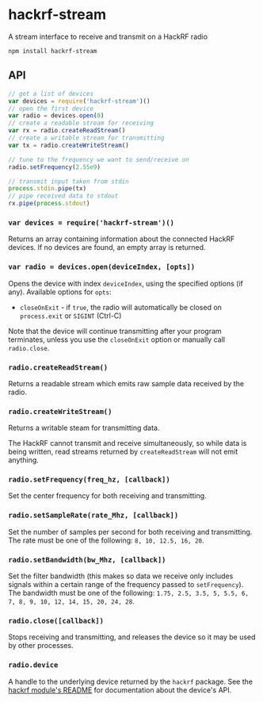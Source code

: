# hackrf-stream
A stream interface to receive and transmit on a HackRF radio

```
npm install hackrf-stream
```

## API

```js
// get a list of devices
var devices = require('hackrf-stream')()
// open the first device
var radio = devices.open(0)
// create a readable stream for receiving
var rx = radio.createReadStream()
// create a writable stream for transmitting
var tx = radio.createWriteStream()

// tune to the frequency we want to send/receive on
radio.setFrequency(2.55e9)

// transmit input taken from stdin
process.stdin.pipe(tx)
// pipe received data to stdout
rx.pipe(process.stdout)
```

### `var devices = require('hackrf-stream')()`
Returns an array containing information about the connected HackRF devices. If no devices are found, an empty array is returned.

### `var radio = devices.open(deviceIndex, [opts])`
Opens the device with index `deviceIndex`, using the specified options (if any).
Available options for `opts`:

  * `closeOnExit` - if `true`, the radio will automatically be closed on `process.exit` or `SIGINT` (Ctrl-C)

Note that the device will continue transmitting after your program terminates, unless you use the `closeOnExit` option or manually call `radio.close`.

### `radio.createReadStream()`
Returns a readable stream which emits raw sample data received by the radio.

### `radio.createWriteStream()`
Returns a writable steam for transmitting data.

The HackRF cannot transmit and receive simultaneously, so while data is being written, read streams returned by `createReadStream` will not emit anything.

### `radio.setFrequency(freq_hz, [callback])`
Set the center frequency for both receiving and transmitting.

### `radio.setSampleRate(rate_Mhz, [callback])`
Set the number of samples per second for both receiving and transmitting. The rate must be one of the following: `8, 10, 12.5, 16, 20`.

### `radio.setBandwidth(bw_Mhz, [callback])`
Set the filter bandwidth (this makes so data we receive only includes signals within a certain range of the frequency passed to `setFrequency`). The bandwidth must be one of the following: `1.75, 2.5, 3.5, 5, 5.5, 6, 7, 8, 9, 10, 12, 14, 15, 20, 24, 28`.

### `radio.close([callback])`
Stops receiving and transmitting, and releases the device so it may be used by other processes.

### `radio.device`
A handle to the underlying device returned by the `hackrf` package. See the [hackrf module's README](https://github.com/mappum/node-hackrf/blob/master/README.md) for documentation about the device's API.
